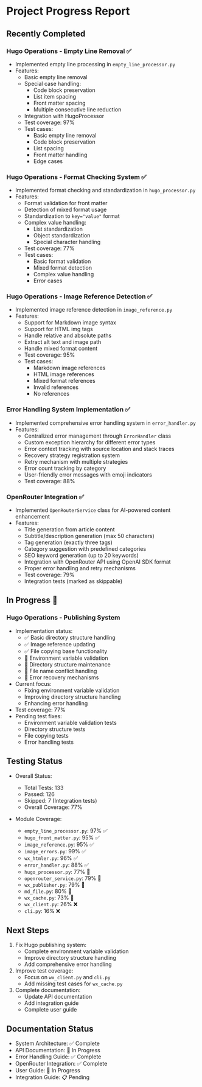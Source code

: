 # Project Progress Report

## Recently Completed
### Hugo Operations - Empty Line Removal ✅
- Implemented empty line processing in `empty_line_processor.py`
- Features:
  - Basic empty line removal
  - Special case handling:
    - Code block preservation
    - List item spacing
    - Front matter spacing
    - Multiple consecutive line reduction
  - Integration with HugoProcessor
  - Test coverage: 97%
  - Test cases:
    - Basic empty line removal
    - Code block preservation
    - List spacing
    - Front matter handling
    - Edge cases

### Hugo Operations - Format Checking System ✅
- Implemented format checking and standardization in `hugo_processor.py`
- Features:
  - Format validation for front matter
  - Detection of mixed format usage
  - Standardization to `key="value"` format
  - Complex value handling:
    - List standardization
    - Object standardization
    - Special character handling
  - Test coverage: 77%
  - Test cases:
    - Basic format validation
    - Mixed format detection
    - Complex value handling
    - Error cases

### Hugo Operations - Image Reference Detection ✅
- Implemented image reference detection in `image_reference.py`
- Features:
  - Support for Markdown image syntax
  - Support for HTML img tags
  - Handle relative and absolute paths
  - Extract alt text and image path
  - Handle mixed format content
  - Test coverage: 95%
  - Test cases:
    - Markdown image references
    - HTML image references
    - Mixed format references
    - Invalid references
    - No references

### Error Handling System Implementation ✅
- Implemented comprehensive error handling system in `error_handler.py`
- Features:
  - Centralized error management through `ErrorHandler` class
  - Custom exception hierarchy for different error types
  - Error context tracking with source location and stack traces
  - Recovery strategy registration system
  - Retry mechanism with multiple strategies
  - Error count tracking by category
  - User-friendly error messages with emoji indicators
  - Test coverage: 88%

### OpenRouter Integration ✅
- Implemented `OpenRouterService` class for AI-powered content enhancement
- Features:
  - Title generation from article content
  - Subtitle/description generation (max 50 characters)
  - Tag generation (exactly three tags)
  - Category suggestion with predefined categories
  - SEO keyword generation (up to 20 keywords)
  - Integration with OpenRouter API using OpenAI SDK format
  - Proper error handling and retry mechanisms
  - Test coverage: 79%
  - Integration tests (marked as skippable)

## In Progress 🚧
### Hugo Operations - Publishing System
- Implementation status:
  - ✅ Basic directory structure handling
  - ✅ Image reference updating
  - ✅ File copying base functionality
  - 🚧 Environment variable validation
  - 🚧 Directory structure maintenance
  - 🚧 File name conflict handling
  - 🚧 Error recovery mechanisms
- Current focus:
  - Fixing environment variable validation
  - Improving directory structure handling
  - Enhancing error handling
- Test coverage: 77%
- Pending test fixes:
  - Environment variable validation tests
  - Directory structure tests
  - File copying tests
  - Error handling tests

## Testing Status
- Overall Status:
  - Total Tests: 133
  - Passed: 126
  - Skipped: 7 (Integration tests)
  - Overall Coverage: 77%

- Module Coverage:
  - `empty_line_processor.py`: 97% ✅
  - `hugo_front_matter.py`: 95% ✅
  - `image_reference.py`: 95% ✅
  - `image_errors.py`: 99% ✅
  - `wx_htmler.py`: 96% ✅
  - `error_handler.py`: 88% ✅
  - `hugo_processor.py`: 77% 🚧
  - `openrouter_service.py`: 79% 🚧
  - `wx_publisher.py`: 79% 🚧
  - `md_file.py`: 80% 🚧
  - `wx_cache.py`: 73% 🚧
  - `wx_client.py`: 26% ❌
  - `cli.py`: 16% ❌

## Next Steps
1. Fix Hugo publishing system:
   - Complete environment variable validation
   - Improve directory structure handling
   - Add comprehensive error handling
2. Improve test coverage:
   - Focus on `wx_client.py` and `cli.py`
   - Add missing test cases for `wx_cache.py`
3. Complete documentation:
   - Update API documentation
   - Add integration guide
   - Complete user guide

## Documentation Status
- System Architecture: ✅ Complete
- API Documentation: 🚧 In Progress
- Error Handling Guide: ✅ Complete
- OpenRouter Integration: ✅ Complete
- User Guide: 🚧 In Progress
- Integration Guide: 📋 Pending